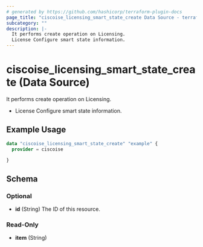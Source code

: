 ```yaml
---
# generated by https://github.com/hashicorp/terraform-plugin-docs
page_title: "ciscoise_licensing_smart_state_create Data Source - terraform-provider-ciscoise"
subcategory: ""
description: |-
  It performs create operation on Licensing.
  License Configure smart state information.
---
```


# ciscoise_licensing_smart_state_create (Data Source)

It performs create operation on Licensing.

- License Configure smart state information.

## Example Usage

```terraform
data "ciscoise_licensing_smart_state_create" "example" {
  provider = ciscoise

}
```

<!-- schema generated by tfplugindocs -->
## Schema

### Optional

- **id** (String) The ID of this resource.

### Read-Only

- **item** (String)


